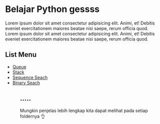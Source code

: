 # Belajar Python gessss

Lorem ipsum dolor sit amet consectetur adipisicing elit. Animi, et! Debitis eveniet exercitationem maiores beatae nisi saepe, rerum officia quod. Lorem ipsum dolor sit amet consectetur adipisicing elit. Animi, et! Debitis eveniet exercitationem maiores beatae nisi saepe, rerum officia quod.

## List Menu

<ul>
  <li><a href="https://github.com/ahmdf20/python-stack-queue/queue">Queue</a></li>
  <li><a href="https://github.com/ahmdf20/python-stack-queue/stack">Stack</a></li>
  <li><a href="https://github.com/ahmdf20/python-stack-queue/sequence-seach">Sequence Seach</a></li>
  <li><a href="https://github.com/ahmdf20/python-stack-queue/binary-search">Binary Seach</a></li>
<ul>

## .....

Mungkin penjelas lebih lengkap kita dapat melihat pada setiap foldernya 👌